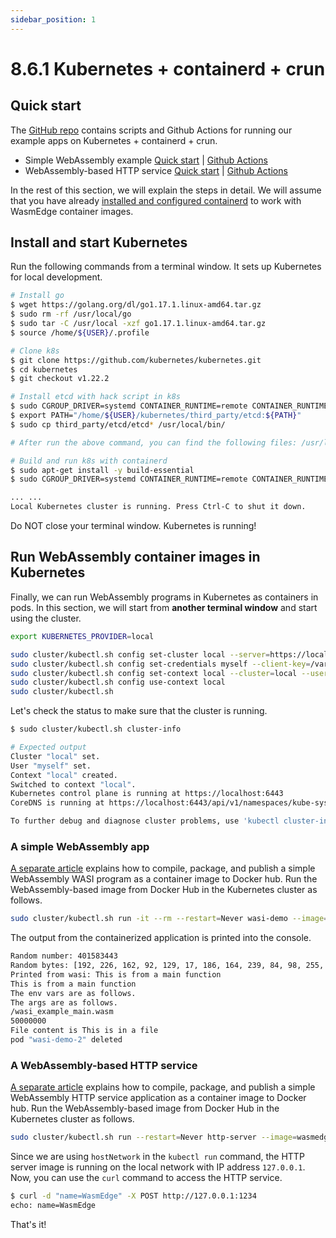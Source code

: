 ```yaml
---
sidebar_position: 1
---
```


# 8.6.1 Kubernetes + containerd + crun

## Quick start

The [GitHub repo](https://github.com/second-state/wasmedge-containers-examples/) contains scripts and Github Actions for running our example apps on Kubernetes + containerd + crun.

* Simple WebAssembly example [Quick start](https://github.com/second-state/wasmedge-containers-examples/blob/main/kubernetes_containerd/README.md) | [Github Actions](https://github.com/second-state/wasmedge-containers-examples/blob/main/.github/workflows/kubernetes-containerd.yml)
* WebAssembly-based HTTP service [Quick start](https://github.com/second-state/wasmedge-containers-examples/blob/main/kubernetes_containerd/http_server/README.md) | [Github Actions](https://github.com/second-state/wasmedge-containers-examples/blob/main/.github/workflows/kubernetes-containerd-server.yml)

In the rest of this section, we will explain the steps in detail.
We will assume that you have already [installed and configured containerd](/docs/develop/deploy/cri-runtime/containerd-crun.md) to work with WasmEdge container images.

## Install and start Kubernetes

Run the following commands from a terminal window.
It sets up Kubernetes for local development.

```bash
# Install go
$ wget https://golang.org/dl/go1.17.1.linux-amd64.tar.gz
$ sudo rm -rf /usr/local/go
$ sudo tar -C /usr/local -xzf go1.17.1.linux-amd64.tar.gz
$ source /home/${USER}/.profile

# Clone k8s
$ git clone https://github.com/kubernetes/kubernetes.git
$ cd kubernetes
$ git checkout v1.22.2

# Install etcd with hack script in k8s
$ sudo CGROUP_DRIVER=systemd CONTAINER_RUNTIME=remote CONTAINER_RUNTIME_ENDPOINT='unix:///var/run/crio/crio.sock' ./hack/install-etcd.sh
$ export PATH="/home/${USER}/kubernetes/third_party/etcd:${PATH}"
$ sudo cp third_party/etcd/etcd* /usr/local/bin/

# After run the above command, you can find the following files: /usr/local/bin/etcd  /usr/local/bin/etcdctl  /usr/local/bin/etcdutl

# Build and run k8s with containerd
$ sudo apt-get install -y build-essential
$ sudo CGROUP_DRIVER=systemd CONTAINER_RUNTIME=remote CONTAINER_RUNTIME_ENDPOINT='unix:///var/run/crio/crio.sock' ./hack/local-up-cluster.sh

... ...
Local Kubernetes cluster is running. Press Ctrl-C to shut it down.
```
  
Do NOT close your terminal window. Kubernetes is running!

## Run WebAssembly container images in Kubernetes

Finally, we can run WebAssembly programs in Kubernetes as containers in pods.
In this section, we will start from **another terminal window** and start using the cluster.

```bash
export KUBERNETES_PROVIDER=local

sudo cluster/kubectl.sh config set-cluster local --server=https://localhost:6443 --certificate-authority=/var/run/kubernetes/server-ca.crt
sudo cluster/kubectl.sh config set-credentials myself --client-key=/var/run/kubernetes/client-admin.key --client-certificate=/var/run/kubernetes/client-admin.crt
sudo cluster/kubectl.sh config set-context local --cluster=local --user=myself
sudo cluster/kubectl.sh config use-context local
sudo cluster/kubectl.sh
```

Let's check the status to make sure that the cluster is running.

```bash
$ sudo cluster/kubectl.sh cluster-info

# Expected output
Cluster "local" set.
User "myself" set.
Context "local" created.
Switched to context "local".
Kubernetes control plane is running at https://localhost:6443
CoreDNS is running at https://localhost:6443/api/v1/namespaces/kube-system/services/kube-dns:dns/proxy

To further debug and diagnose cluster problems, use 'kubectl cluster-info dump'.
```

### A simple WebAssembly app

[A separate article](https://github.com/second-state/wasmedge-containers-examples/blob/main/simple_wasi_app.md) explains how to compile, package, and publish a simple WebAssembly WASI program as a container image to Docker hub.
Run the WebAssembly-based image from Docker Hub in the Kubernetes cluster as follows.

```bash
sudo cluster/kubectl.sh run -it --rm --restart=Never wasi-demo --image=wasmedge/example-wasi:latest --annotations="module.wasm.image/variant=compat-smart" --overrides='{"kind":"Pod", "apiVersion":"v1", "spec": {"hostNetwork": true}}' /wasi_example_main.wasm 50000000
```

The output from the containerized application is printed into the console.

```bash
Random number: 401583443
Random bytes: [192, 226, 162, 92, 129, 17, 186, 164, 239, 84, 98, 255, 209, 79, 51, 227, 103, 83, 253, 31, 78, 239, 33, 218, 68, 208, 91, 56, 37, 200, 32, 12, 106, 101, 241, 78, 161, 16, 240, 158, 42, 24, 29, 121, 78, 19, 157, 185, 32, 162, 95, 214, 175, 46, 170, 100, 212, 33, 27, 190, 139, 121, 121, 222, 230, 125, 251, 21, 210, 246, 215, 127, 176, 224, 38, 184, 201, 74, 76, 133, 233, 129, 48, 239, 106, 164, 190, 29, 118, 71, 79, 203, 92, 71, 68, 96, 33, 240, 228, 62, 45, 196, 149, 21, 23, 143, 169, 163, 136, 206, 214, 244, 26, 194, 25, 101, 8, 236, 247, 5, 164, 117, 40, 220, 52, 217, 92, 179]
Printed from wasi: This is from a main function
This is from a main function
The env vars are as follows.
The args are as follows.
/wasi_example_main.wasm
50000000
File content is This is in a file
pod "wasi-demo-2" deleted
```

### A WebAssembly-based HTTP service

[A separate article](https://github.com/second-state/wasmedge-containers-examples/blob/main/http_server_wasi_app.md) explains how to compile, package, and publish a simple WebAssembly HTTP service application as a container image to Docker hub.
Run the WebAssembly-based image from Docker Hub in the Kubernetes cluster as follows.

```bash
sudo cluster/kubectl.sh run --restart=Never http-server --image=wasmedge/example-wasi-http:latest --annotations="module.wasm.image/variant=compat-smart" --overrides='{"kind":"Pod", "apiVersion":"v1", "spec": {"hostNetwork": true}}'
```

Since we are using `hostNetwork` in the `kubectl run` command, the HTTP server image is running on the local network with IP address `127.0.0.1`.
Now, you can use the `curl` command to access the HTTP service.

```bash
$ curl -d "name=WasmEdge" -X POST http://127.0.0.1:1234
echo: name=WasmEdge
```

That's it!

